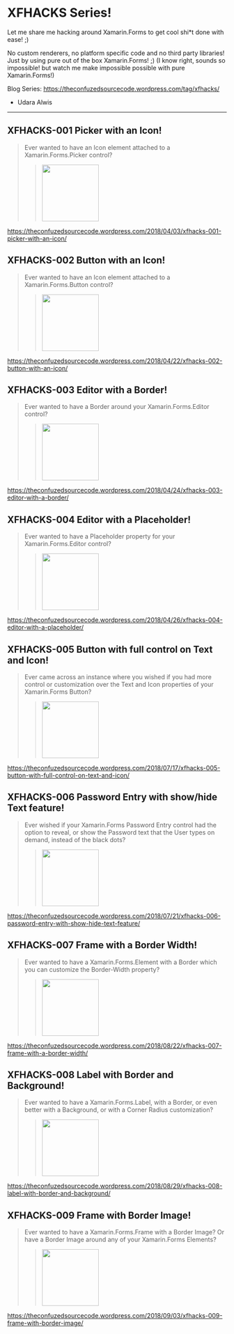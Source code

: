 XFHACKS Series!
==============

Let me share me hacking around Xamarin.Forms to get cool shi*t done with ease! ;) 

No custom renderers, no platform specific code and no third party libraries! Just by using pure out of the box Xamarin.Forms! ;) 
(I know right, sounds so impossible! but watch me make impossible possible with pure Xamarin.Forms!)

Blog Series: https://theconfuzedsourcecode.wordpress.com/tag/xfhacks/

- Udara Alwis
- - - -

XFHACKS-001 Picker with an Icon!
---------------

> Ever wanted to have an Icon element attached to a Xamarin.Forms.Picker control? 
>> <img src="https://github.com/UdaraAlwis/Xamarin-Playground/blob/master/XFHacks/screenshots/XFHACKS-001 .png"  height="130" /> 

https://theconfuzedsourcecode.wordpress.com/2018/04/03/xfhacks-001-picker-with-an-icon/

XFHACKS-002 Button with an Icon!
---------------

> Ever wanted to have an Icon element attached to a Xamarin.Forms.Button control? 
>> <img src="https://github.com/UdaraAlwis/Xamarin-Playground/blob/master/XFHacks/screenshots/XFHACKS-002 .png"  height="130" /> 

https://theconfuzedsourcecode.wordpress.com/2018/04/22/xfhacks-002-button-with-an-icon/

XFHACKS-003 Editor with a Border!
---------------

> Ever wanted to have a Border around your Xamarin.Forms.Editor control? 
>> <img src="https://github.com/UdaraAlwis/Xamarin-Playground/blob/master/XFHacks/screenshots/XFHACKS-003 .png"  height="130" /> 

https://theconfuzedsourcecode.wordpress.com/2018/04/24/xfhacks-003-editor-with-a-border/

XFHACKS-004 Editor with a Placeholder!
---------------

> Ever wanted to have a Placeholder property for your Xamarin.Forms.Editor control?
>> <img src="https://github.com/UdaraAlwis/Xamarin-Playground/blob/master/XFHacks/screenshots/XFHACKS-004 .png"  height="130" /> 

https://theconfuzedsourcecode.wordpress.com/2018/04/26/xfhacks-004-editor-with-a-placeholder/

XFHACKS-005 Button with full control on Text and Icon!
---------------

> Ever came across an instance where you wished if you had more control or customization over the Text and Icon properties of your Xamarin.Forms Button?
>> <img src="https://github.com/UdaraAlwis/Xamarin-Playground/blob/master/XFHacks/screenshots/XFHACKS-005 .png"  height="130" /> 

https://theconfuzedsourcecode.wordpress.com/2018/07/17/xfhacks-005-button-with-full-control-on-text-and-icon/

XFHACKS-006 Password Entry with show/hide Text feature! 
---------------

> Ever wished if your Xamarin.Forms Password Entry control had the option to reveal, or show the Password text that the User types on demand, instead of the black dots? 
>> <img src="https://github.com/UdaraAlwis/Xamarin-Playground/blob/master/XFHacks/screenshots/XFHACKS-006 .png"  height="130" /> 

https://theconfuzedsourcecode.wordpress.com/2018/07/21/xfhacks-006-password-entry-with-show-hide-text-feature/

XFHACKS-007 Frame with a Border Width!
---------------

> Ever wanted to have a Xamarin.Forms.Element with a Border which you can customize the Border-Width property? 
>> <img src="https://github.com/UdaraAlwis/Xamarin-Playground/blob/master/XFHacks/screenshots/XFHACKS-007 .png"  height="130" /> 

https://theconfuzedsourcecode.wordpress.com/2018/08/22/xfhacks-007-frame-with-a-border-width/

XFHACKS-008 Label with Border and Background!
---------------

> Ever wanted to have a Xamarin.Forms.Label, with a Border, or even better with a Background, or with a Corner Radius customization?
>> <img src="https://github.com/UdaraAlwis/Xamarin-Playground/blob/master/XFHacks/screenshots/XFHACKS-008 .png"  height="130" /> 

https://theconfuzedsourcecode.wordpress.com/2018/08/29/xfhacks-008-label-with-border-and-background/

XFHACKS-009 Frame with Border Image!
---------------

> Ever wanted to have a Xamarin.Forms.Frame with a Border Image? Or have a Border Image around any of your Xamarin.Forms Elements?
>> <img src="https://github.com/UdaraAlwis/Xamarin-Playground/blob/master/XFHacks/screenshots/XFHACKS-009 .png"  height="130" /> 

https://theconfuzedsourcecode.wordpress.com/2018/09/03/xfhacks-009-frame-with-border-image/



